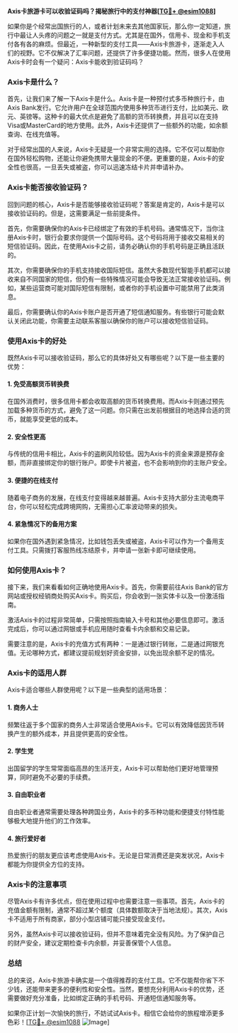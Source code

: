 **Axis卡旅游卡可以收验证码吗？揭秘旅行中的支付神器[[TG💪+ @esim1088](https://t.me/s/esim1088)]**

如果你是个经常出国旅行的人，或者计划未来去其他国家玩，那么你一定知道，旅行中最让人头疼的问题之一就是支付方式。尤其是在国外，信用卡、现金和手机支付各有各的麻烦。但最近，一种新型的支付工具——Axis卡旅游卡，逐渐走入人们的视野。它不仅解决了汇率问题，还提供了许多便捷功能。然而，很多人在使用Axis卡时会有一个疑问：Axis卡能收到验证码吗？

### Axis卡是什么？

首先，让我们来了解一下Axis卡是什么。Axis卡是一种预付式多币种旅行卡，由Axis Bank发行。它允许用户在全球范围内使用多种货币进行支付，比如美元、欧元、英镑等。这种卡的最大优点是避免了高额的货币转换费，并且可以在支持Visa或MasterCard的地方使用。此外，Axis卡还提供了一些额外的功能，如余额查询、在线充值等。

对于经常出国的人来说，Axis卡无疑是一个非常实用的选择。它不仅可以帮助你在国外轻松购物，还能让你避免携带大量现金的不便。更重要的是，Axis卡的安全性也很高，一旦丢失或被盗，你可以迅速冻结卡片并申请补办。

### Axis卡能否接收验证码？

回到问题的核心，Axis卡是否能够接收验证码呢？答案是肯定的，Axis卡是可以接收验证码的。但是，这需要满足一些前提条件。

首先，你需要确保你的Axis卡已经绑定了有效的手机号码。通常情况下，当你注册Axis卡时，银行会要求你提供一个国际号码。这个号码将用于接收交易相关的短信验证码。因此，在使用Axis卡之前，请务必确认你的手机号码是正确且活跃的。

其次，你需要确保你的手机支持接收国际短信。虽然大多数现代智能手机都可以接收来自不同国家的短信，但仍有一些特殊情况可能会导致无法正常接收验证码。例如，某些运营商可能对国际短信有限制，或者你的手机设置中可能禁用了此类消息。

最后，你需要确认你的Axis卡账户是否开通了短信通知服务。有些银行可能会默认关闭此功能，你需要主动联系客服以确保你的账户可以接收短信验证码。

### 使用Axis卡的好处

既然Axis卡可以接收验证码，那么它的具体好处又有哪些呢？以下是一些主要的优势：

#### 1. **免受高额货币转换费**
在国外消费时，很多信用卡都会收取高额的货币转换费用。而Axis卡则通过预先加载多种货币的方式，避免了这一问题。你只需在出发前根据目的地选择合适的货币，就能享受更低的成本。

#### 2. **安全性更高**
与传统的信用卡相比，Axis卡的盗刷风险较低。因为Axis卡的资金来源是预存金额，而非直接绑定你的银行账户。即使卡片被盗，也不会影响到你的主账户安全。

#### 3. **便捷的在线支付**
随着电子商务的发展，在线支付变得越来越普遍。Axis卡支持大部分主流电商平台，你可以轻松完成跨境网购，无需担心汇率波动带来的损失。

#### 4. **紧急情况下的备用方案**
如果你在国外遇到紧急情况，比如钱包丢失或被盗，Axis卡可以作为一个备用支付工具。只需拨打客服热线冻结原卡，并申请一张新卡即可继续使用。

### 如何使用Axis卡？

接下来，我们来看看如何正确地使用Axis卡。首先，你需要前往Axis Bank的官方网站或授权经销商处购买Axis卡。购买后，你会收到一张实体卡以及一份激活指南。

激活Axis卡的过程非常简单，只需按照指南输入卡号和其他必要信息即可。激活完成后，你可以通过网银或手机应用随时查看卡内余额和交易记录。

需要注意的是，Axis卡的充值方式有两种：一是通过银行转账，二是通过网银充值。无论哪种方式，都建议提前规划好资金安排，以免出现余额不足的情况。

### Axis卡的适用人群

Axis卡适合哪些人群使用呢？以下是一些典型的适用场景：

#### 1. **商务人士**
频繁往返于多个国家的商务人士非常适合使用Axis卡。它可以有效降低因货币转换产生的额外成本，并且提供更高的安全性。

#### 2. **学生党**
出国留学的学生常常面临高昂的生活开支，Axis卡可以帮助他们更好地管理预算，同时避免不必要的手续费。

#### 3. **自由职业者**
自由职业者通常需要处理各种跨国业务，Axis卡的多币种功能和便捷支付特性能够极大地提升他们的工作效率。

#### 4. **旅行爱好者**
热爱旅行的朋友更应该考虑使用Axis卡。无论是日常消费还是突发状况，Axis卡都能为你提供全方位的支持。

### Axis卡的注意事项

尽管Axis卡有许多优点，但在使用过程中也需要注意一些事项。首先，Axis卡的充值金额有限制，通常不超过某个额度（具体数额取决于当地法规）。其次，Axis卡不适用于所有商家，部分小型店铺可能只接受现金支付。

另外，虽然Axis卡可以接收验证码，但并不意味着完全没有风险。为了保护自己的财产安全，建议定期检查卡内余额，并妥善保管个人信息。

### 总结

总的来说，Axis卡旅游卡确实是一个值得推荐的支付工具。它不仅能帮你省下不少钱，还能带来更多的便利性和安全性。当然，要想充分利用Axis卡的优势，还需要做好充分准备，比如绑定正确的手机号码、开通短信通知服务等。

如果你正计划一次愉快的旅行，不妨试试Axis卡。相信它会给你的旅程增添更多色彩！[[TG💪+ @esim1088](https://t.me/s/esim1088) ![Image](https://i.postimg.cc/4NQfJmqS/Snipaste-2025-05-13-00-14-12.png)]